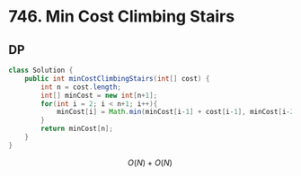 # 746. Min Cost Climbing Stairs

## DP

```java
class Solution {
    public int minCostClimbingStairs(int[] cost) {
        int n = cost.length;
        int[] minCost = new int[n+1];
        for(int i = 2; i < n+1; i++){
            minCost[i] = Math.min(minCost[i-1] + cost[i-1], minCost[i-2] + cost[i-2]);
        }
        return minCost[n]; 
    }
}
```

$$
O(N)+O(N)
$$


